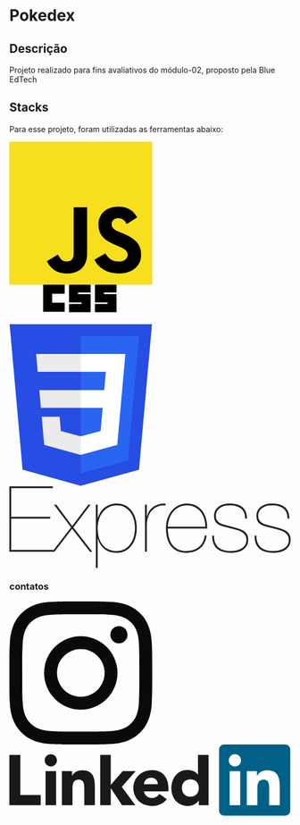 # Pokedex

## Descrição
Projeto realizado para fins avaliativos do módulo-02, proposto pela Blue EdTech

## Stacks
Para esse projeto, foram utilizadas as ferramentas abaixo:

<?xml version="1.0" encoding="UTF-8" standalone="no" ?>
<svg width="256px" height="256px" viewBox="0 0 256 256" version="1.1" xmlns="http://www.w3.org/2000/svg" xmlns:xlink="http://www.w3.org/1999/xlink" preserveAspectRatio="xMidYMid">
    <g>
        <path d="M0,0 L256,0 L256,256 L0,256 L0,0 Z" fill="#F7DF1E"></path>
        <path d="M67.311746,213.932292 L86.902654,202.076241 C90.6821079,208.777346 94.1202286,214.447137 102.367086,214.447137 C110.272203,214.447137 115.256076,211.354819 115.256076,199.326883 L115.256076,117.528787 L139.313575,117.528787 L139.313575,199.666997 C139.313575,224.58433 124.707759,235.925943 103.3984,235.925943 C84.1532952,235.925943 72.9819429,225.958603 67.3113397,213.93026" fill="#000000"></path>
        <path d="M152.380952,211.354413 L171.969422,200.0128 C177.125994,208.433981 183.827911,214.619835 195.684368,214.619835 C205.652521,214.619835 212.009041,209.635962 212.009041,202.762159 C212.009041,194.513676 205.479416,191.592025 194.481168,186.78207 L188.468419,184.202565 C171.111213,176.81473 159.597308,167.53534 159.597308,147.944838 C159.597308,129.901308 173.344508,116.153295 194.825752,116.153295 C210.119924,116.153295 221.117765,121.48094 229.021663,135.400432 L210.29059,147.428775 C206.166146,140.040127 201.699556,137.119289 194.826159,137.119289 C187.78047,137.119289 183.312254,141.587098 183.312254,147.428775 C183.312254,154.646349 187.78047,157.568406 198.089956,162.036622 L204.103924,164.614095 C224.553448,173.378641 236.067352,182.313448 236.067352,202.418387 C236.067352,224.071924 219.055137,235.927975 196.200432,235.927975 C173.860978,235.927975 159.425829,225.274311 152.381359,211.354413" fill="#000000"></path>
    </g>
</svg>

<?xml version="1.0" encoding="UTF-8" standalone="no" ?>
<svg width="256px" height="361px" viewBox="0 0 256 361" version="1.1" xmlns="http://www.w3.org/2000/svg" xmlns:xlink="http://www.w3.org/1999/xlink" preserveAspectRatio="xMidYMid">
    <g>
        <path d="M127.843868,360.087912 L23.6617143,331.166242 L0.445186813,70.7657143 L255.554813,70.7657143 L232.31367,331.125451 L127.843868,360.087912 L127.843868,360.087912 Z" fill="#264DE4"></path>
        <path d="M212.416703,314.546637 L232.277802,92.0573187 L128,92.0573187 L128,337.950242 L212.416703,314.546637 L212.416703,314.546637 Z" fill="#2965F1"></path>
        <path d="M53.6685714,188.636132 L56.530989,220.572835 L128,220.572835 L128,188.636132 L53.6685714,188.636132 L53.6685714,188.636132 Z" fill="#EBEBEB"></path>
        <path d="M47.917011,123.994725 L50.8202198,155.932132 L128,155.932132 L128,123.994725 L47.917011,123.994725 L47.917011,123.994725 Z" fill="#EBEBEB"></path>
        <path d="M128,271.580132 L127.860044,271.617407 L92.2915165,262.013187 L90.0177582,236.54189 L57.957978,236.54189 L62.4323516,286.687648 L127.853011,304.848879 L128,304.808088 L128,271.580132 L128,271.580132 Z" fill="#EBEBEB"></path>
        <path d="M60.4835165,0 L99.1648352,0 L99.1648352,16.1758242 L76.6593407,16.1758242 L76.6593407,32.3516484 L99.1648352,32.3516484 L99.1648352,48.5274725 L60.4835165,48.5274725 L60.4835165,0 L60.4835165,0 Z" fill="#000000"></path>
        <path d="M106.901099,0 L145.582418,0 L145.582418,14.0659341 L123.076923,14.0659341 L123.076923,16.8791209 L145.582418,16.8791209 L145.582418,49.2307692 L106.901099,49.2307692 L106.901099,34.4615385 L129.406593,34.4615385 L129.406593,31.6483516 L106.901099,31.6483516 L106.901099,0 L106.901099,0 Z" fill="#000000"></path>
        <path d="M153.318681,0 L192,0 L192,14.0659341 L169.494505,14.0659341 L169.494505,16.8791209 L192,16.8791209 L192,49.2307692 L153.318681,49.2307692 L153.318681,34.4615385 L175.824176,34.4615385 L175.824176,31.6483516 L153.318681,31.6483516 L153.318681,0 L153.318681,0 Z" fill="#000000"></path>
        <path d="M202.126769,188.636132 L207.892396,123.994725 L127.889582,123.994725 L127.889582,155.932132 L172.892132,155.932132 L169.98611,188.636132 L127.889582,188.636132 L127.889582,220.572835 L167.216527,220.572835 L163.509451,261.992791 L127.889582,271.606857 L127.889582,304.833407 L193.362286,286.687648 L193.842637,281.291956 L201.347516,197.212132 L202.126769,188.636132 L202.126769,188.636132 Z" fill="#FFFFFF"></path>
    </g>
</svg>

<?xml version="1.0" encoding="UTF-8" standalone="no"?>
<svg width="512px" height="149px" viewBox="0 0 512 149" version="1.1" xmlns="http://www.w3.org/2000/svg" xmlns:xlink="http://www.w3.org/1999/xlink" preserveAspectRatio="xMidYMid">
    <g>
        <path d="M3.33224862,115.629027 L3.33224862,58.6475756 L74.4757566,58.6475756 L74.4757566,55.315327 L3.33224862,55.315327 L3.33224862,3.33224862 L78.9742922,3.33224862 L78.9742922,0 L-3.55271368e-15,0 L-3.55271368e-15,118.961276 L79.640742,118.961276 L79.640742,115.629027 L3.33224862,115.629027 L3.33224862,115.629027 Z M143.786528,33.3224862 L114.296128,72.1431826 L85.472177,33.3224862 L81.1402538,33.3224862 L112.296778,74.642369 L78.14123,118.961276 L82.1399284,118.961276 L114.296128,77.1415554 L146.618939,118.961276 L150.78425,118.961276 L116.462089,74.642369 L147.785226,33.3224862 L143.786528,33.3224862 L143.786528,33.3224862 Z M160.780996,148.285063 L160.780996,94.9690856 L161.114221,94.9690856 C163.11358,102.744371 167.056701,108.992275 172.943703,113.712984 C178.830705,118.433693 186.32819,120.794012 195.436381,120.794012 C201.323384,120.794012 206.543854,119.599969 211.09795,117.211845 C215.652046,114.823722 219.456324,111.574812 222.510902,107.465018 C225.565478,103.355224 227.898028,98.5790488 229.508624,93.1363488 C231.119218,87.6936488 231.924504,81.973346 231.924504,75.9752684 C231.924504,69.532889 231.09145,63.5904384 229.425318,58.1477384 C227.759184,52.7050384 225.343328,47.9844 222.177676,43.9856818 C219.012024,39.9869634 215.179976,36.8768958 210.681418,34.6553856 C206.18286,32.4338754 201.101232,31.323137 195.436381,31.323137 C191.104437,31.323137 187.07801,31.9618116 183.35698,33.23918 C179.635951,34.5165484 176.331504,36.3214982 173.443541,38.654084 C170.555577,40.9866696 168.056416,43.7357472 165.945981,46.9013992 C163.835546,50.0670512 162.224976,53.5381088 161.114221,57.3146762 L160.780996,57.3146762 L160.780996,33.3224862 L157.448747,33.3224862 L157.448747,148.285063 L160.780996,148.285063 L160.780996,148.285063 Z M195.436381,117.628376 C184.995284,117.628376 176.609208,114.046245 170.277904,106.881874 C163.9466,99.717504 160.780996,89.415405 160.780996,75.9752684 C160.780996,70.421493 161.558513,65.1454854 163.11357,60.1470876 C164.668627,55.1486896 166.917872,50.7612728 169.861373,46.9847054 C172.804874,43.2081382 176.442543,40.2091444 180.774487,37.9876342 C185.106432,35.766124 189.993681,34.6553856 195.436381,34.6553856 C200.990156,34.6553856 205.849638,35.766124 210.01497,37.9876342 C214.1803,40.2091444 217.62359,43.2359066 220.34494,47.0680118 C223.06629,50.9001168 225.121156,55.2875336 226.5096,60.2303938 C227.898044,65.173254 228.592256,70.421493 228.592256,75.9752684 C228.592256,80.9736664 227.95358,85.9442208 226.676212,90.887081 C225.398844,95.8299412 223.427284,100.272895 220.76147,104.216075 C218.095658,108.159256 214.680138,111.380398 210.514806,113.879596 C206.349474,116.378795 201.323384,117.628376 195.436381,117.628376 L195.436381,117.628376 L195.436381,117.628376 Z M250.251872,118.961276 L250.251872,70.4770582 C250.251872,65.8118868 250.918314,61.2578592 252.25122,56.814839 C253.584126,52.3718186 255.638992,48.4564656 258.41588,45.0686626 C261.192768,41.6808596 264.719362,39.0150872 268.99577,37.0712658 C273.272176,35.1274444 278.353806,34.322159 284.240808,34.6553856 L284.240808,31.323137 C279.131334,31.2120614 274.660612,31.7674308 270.828506,32.9892614 C266.996402,34.211092 263.691954,35.8771996 260.915066,37.9876342 C258.138178,40.098069 255.916702,42.569462 254.25057,45.4018874 C252.584436,48.2343128 251.362624,51.2610752 250.585096,54.4822648 L250.251872,54.4822648 L250.251872,33.3224862 L246.919622,33.3224862 L246.919622,118.961276 L250.251872,118.961276 L250.251872,118.961276 Z M288.406118,76.8083306 L360.049464,76.8083306 C360.271614,70.9213286 359.688476,65.2565626 358.300032,59.8138626 C356.911588,54.3711628 354.690112,49.5394506 351.635536,45.3185812 C348.580958,41.0977118 344.637838,37.7099596 339.806052,35.155223 C334.974268,32.6004862 329.226196,31.323137 322.561666,31.323137 C317.78542,31.323137 313.120318,32.3228016 308.566222,34.3221608 C304.012126,36.32152 300.013468,39.2372084 296.570126,43.0693134 C293.126786,46.9014184 290.34994,51.5942884 288.239506,57.1480638 C286.12907,62.7018392 285.07387,69.0330484 285.07387,76.1418808 C285.07387,82.473185 285.79585,88.387867 287.23983,93.8861048 C288.683812,99.3843424 290.90529,104.160518 293.904328,108.214774 C296.903366,112.26903 300.763182,115.406866 305.483892,117.628376 C310.204602,119.849886 315.897136,120.905088 322.561666,120.794012 C332.33631,120.794012 340.555776,118.044935 347.220306,112.546697 C353.884836,107.048459 357.827958,99.3010588 359.049788,89.304263 L355.71754,89.304263 C354.273558,98.7456812 350.580352,105.826639 344.637814,110.547348 C338.695274,115.268057 331.225558,117.628376 322.228442,117.628376 C316.119288,117.628376 310.954354,116.573175 306.733486,114.46274 C302.512616,112.352305 299.069326,109.464385 296.403514,105.798894 C293.737702,102.133402 291.766142,97.8292904 290.488774,92.8864302 C289.211404,87.94357 288.517194,82.5842572 288.406118,76.8083306 L288.406118,76.8083306 L288.406118,76.8083306 Z M356.717214,73.476082 L288.406118,73.476082 C288.739344,67.4780046 289.850082,62.0909232 291.738366,57.3146762 C293.62665,52.5384294 296.098044,48.4564656 299.15262,45.0686626 C302.207196,41.6808596 305.76156,39.0983926 309.815816,37.3211846 C313.870072,35.5439764 318.22972,34.6553856 322.89489,34.6553856 C328.448666,34.6553856 333.335916,35.6828186 337.556784,37.7377156 C341.777654,39.7926126 345.304248,42.597227 348.136674,46.1516434 C350.9691,49.7060596 353.107272,53.8435602 354.551252,58.5642694 C355.995234,63.2849786 356.717214,68.255533 356.717214,73.476082 L356.717214,73.476082 L356.717214,73.476082 Z M429.193622,58.6475756 L432.52587,58.6475756 C432.52587,49.0950818 429.749024,42.1529666 424.195248,37.8210218 C418.641474,33.489077 411.088452,31.323137 401.535958,31.323137 C396.204334,31.323137 391.705844,31.98958 388.040352,33.3224862 C384.37486,34.6553922 381.375866,36.3770368 379.04328,38.4874716 C376.710694,40.5979062 375.044586,42.930457 374.044908,45.4851936 C373.045228,48.0399304 372.545396,50.4835548 372.545396,52.8161406 C372.545396,57.481312 373.37845,61.2022858 375.044582,63.9791734 C376.710714,66.7560612 379.32095,68.9220012 382.875366,70.4770582 C385.319028,71.5878134 388.095874,72.587478 391.205988,73.476082 C394.316102,74.364686 397.926002,75.3088138 402.035796,76.3084934 C405.701288,77.1970974 409.311188,78.0856882 412.865604,78.9742922 C416.42002,79.8628962 419.557856,81.0569402 422.279206,82.5564594 C425.000556,84.0559788 427.222032,85.9720026 428.943704,88.3045884 C430.665374,90.637174 431.526196,93.6917048 431.526196,97.468272 C431.526196,101.133764 430.665374,104.243831 428.943704,106.798568 C427.222032,109.353305 425.028324,111.435939 422.362512,113.046534 C419.6967,114.657129 416.725474,115.823405 413.448748,116.545395 C410.17202,117.267386 406.978646,117.628376 403.868532,117.628376 C393.760662,117.628376 386.01326,115.379131 380.626098,110.880573 C375.238936,106.382015 372.545396,99.3010572 372.545396,89.6374878 L369.213146,89.6374878 C369.213146,100.411812 372.128836,108.298055 377.9603,113.296453 C383.791764,118.294851 392.427754,120.794012 403.868532,120.794012 C407.534024,120.794012 411.22723,120.377485 414.94826,119.544419 C418.669288,118.711353 422.001504,117.350698 424.945004,115.462415 C427.888506,113.574131 430.276594,111.130506 432.10934,108.131468 C433.942086,105.132429 434.858444,101.466992 434.858444,97.1350472 C434.858444,93.0252534 434.05316,89.693038 432.442564,87.1383014 C430.83197,84.5835646 428.721566,82.4731616 426.111292,80.807029 C423.501018,79.1408964 420.55756,77.8357786 417.280834,76.8916368 C414.004106,75.947495 410.699658,75.0311358 407.367394,74.1425318 C402.702222,72.9207012 398.620258,71.8654996 395.12138,70.9768956 C391.622502,70.0882914 388.373592,69.03309 385.374552,67.8112594 C382.48659,66.5894288 380.181808,64.8400158 378.460136,62.5629678 C376.738466,60.2859198 375.877644,57.03701 375.877644,52.8161406 C375.877644,52.038612 376.099792,50.650189 376.544094,48.6508298 C376.988396,46.6514706 378.043598,44.624373 379.70973,42.569476 C381.375862,40.5145792 383.93056,38.6818608 387.373902,37.0712658 C390.817242,35.460671 395.53788,34.6553856 401.535958,34.6553856 C405.645752,34.6553856 409.394494,35.099681 412.782298,35.988285 C416.1701,36.8768892 419.085788,38.2930806 421.52945,40.236902 C423.973112,42.1807234 425.861366,44.6521164 427.194272,47.6511552 C428.527178,50.650194 429.193622,54.3156308 429.193622,58.6475756 L429.193622,58.6475756 L429.193622,58.6475756 Z M506.335178,58.6475756 L509.667426,58.6475756 C509.667426,49.0950818 506.89058,42.1529666 501.336804,37.8210218 C495.783028,33.489077 488.230008,31.323137 478.677514,31.323137 C473.34589,31.323137 468.847398,31.98958 465.181906,33.3224862 C461.516416,34.6553922 458.517422,36.3770368 456.184836,38.4874716 C453.85225,40.5979062 452.186142,42.930457 451.186462,45.4851936 C450.186784,48.0399304 449.68695,50.4835548 449.68695,52.8161406 C449.68695,57.481312 450.520004,61.2022858 452.186138,63.9791734 C453.85227,66.7560612 456.462506,68.9220012 460.016922,70.4770582 C462.460582,71.5878134 465.237428,72.587478 468.347544,73.476082 C471.457658,74.364686 475.067558,75.3088138 479.177352,76.3084934 C482.842842,77.1970974 486.452742,78.0856882 490.00716,78.9742922 C493.561576,79.8628962 496.699412,81.0569402 499.420762,82.5564594 C502.142112,84.0559788 504.363588,85.9720026 506.085258,88.3045884 C507.80693,90.637174 508.667752,93.6917048 508.667752,97.468272 C508.667752,101.133764 507.80693,104.243831 506.085258,106.798568 C504.363588,109.353305 502.16988,111.435939 499.504068,113.046534 C496.838256,114.657129 493.86703,115.823405 490.590302,116.545395 C487.313576,117.267386 484.120202,117.628376 481.010088,117.628376 C470.902216,117.628376 463.154816,115.379131 457.767654,110.880573 C452.380492,106.382015 449.68695,99.3010572 449.68695,89.6374878 L446.354702,89.6374878 C446.354702,100.411812 449.27039,108.298055 455.101854,113.296453 C460.93332,118.294851 469.56931,120.794012 481.010088,120.794012 C484.67558,120.794012 488.368784,120.377485 492.089814,119.544419 C495.810844,118.711353 499.14306,117.350698 502.08656,115.462415 C505.030062,113.574131 507.418148,111.130506 509.250894,108.131468 C511.08364,105.132429 512,101.466992 512,97.1350472 C512,93.0252534 511.194714,89.693038 509.58412,87.1383014 C507.973524,84.5835646 505.863122,82.4731616 503.252848,80.807029 C500.642572,79.1408964 497.699116,77.8357786 494.422388,76.8916368 C491.145662,75.947495 487.841214,75.0311358 484.508948,74.1425318 C479.843778,72.9207012 475.761814,71.8654996 472.262936,70.9768956 C468.764056,70.0882914 465.515146,69.03309 462.516108,67.8112594 C459.628144,66.5894288 457.323362,64.8400158 455.601692,62.5629678 C453.880022,60.2859198 453.0192,57.03701 453.0192,52.8161406 C453.0192,52.038612 453.241348,50.650189 453.68565,48.6508298 C454.129952,46.6514706 455.185152,44.624373 456.851286,42.569476 C458.517418,40.5145792 461.072116,38.6818608 464.515458,37.0712658 C467.958798,35.460671 472.679436,34.6553856 478.677514,34.6553856 C482.787308,34.6553856 486.53605,35.099681 489.923852,35.988285 C493.311656,36.8768892 496.227344,38.2930806 498.671006,40.236902 C501.114666,42.1807234 503.002922,44.6521164 504.335828,47.6511552 C505.668734,50.650194 506.335178,54.3156308 506.335178,58.6475756 L506.335178,58.6475756 L506.335178,58.6475756 Z" fill="#222222"></path>
    </g>
</svg>

### contatos 

<?xml version="1.0" encoding="UTF-8" standalone="no"?>
<svg width="256px" height="256px" viewBox="0 0 256 256" version="1.1" xmlns="http://www.w3.org/2000/svg" xmlns:xlink="http://www.w3.org/1999/xlink" preserveAspectRatio="xMidYMid">
    <g>
        <path d="M127.999746,23.06353 C162.177385,23.06353 166.225393,23.1936027 179.722476,23.8094161 C192.20235,24.3789926 198.979853,26.4642218 203.490736,28.2166477 C209.464938,30.5386501 213.729395,33.3128586 218.208268,37.7917319 C222.687141,42.2706052 225.46135,46.5350617 227.782844,52.5092638 C229.535778,57.0201472 231.621007,63.7976504 232.190584,76.277016 C232.806397,89.7746075 232.93647,93.8226147 232.93647,128.000254 C232.93647,162.177893 232.806397,166.225901 232.190584,179.722984 C231.621007,192.202858 229.535778,198.980361 227.782844,203.491244 C225.46135,209.465446 222.687141,213.729903 218.208268,218.208776 C213.729395,222.687649 209.464938,225.461858 203.490736,227.783352 C198.979853,229.536286 192.20235,231.621516 179.722476,232.191092 C166.227425,232.806905 162.179418,232.936978 127.999746,232.936978 C93.8200742,232.936978 89.772067,232.806905 76.277016,232.191092 C63.7971424,231.621516 57.0196391,229.536286 52.5092638,227.783352 C46.5345536,225.461858 42.2700971,222.687649 37.7912238,218.208776 C33.3123505,213.729903 30.538142,209.465446 28.2166477,203.491244 C26.4637138,198.980361 24.3784845,192.202858 23.808908,179.723492 C23.1930946,166.225901 23.0630219,162.177893 23.0630219,128.000254 C23.0630219,93.8226147 23.1930946,89.7746075 23.808908,76.2775241 C24.3784845,63.7976504 26.4637138,57.0201472 28.2166477,52.5092638 C30.538142,46.5350617 33.3123505,42.2706052 37.7912238,37.7917319 C42.2700971,33.3128586 46.5345536,30.5386501 52.5092638,28.2166477 C57.0196391,26.4642218 63.7971424,24.3789926 76.2765079,23.8094161 C89.7740994,23.1936027 93.8221066,23.06353 127.999746,23.06353 M127.999746,0 C93.2367791,0 88.8783247,0.147348072 75.2257637,0.770274749 C61.601148,1.39218523 52.2968794,3.55566141 44.1546281,6.72008828 C35.7374966,9.99121548 28.5992446,14.3679613 21.4833489,21.483857 C14.3674532,28.5997527 9.99070739,35.7380046 6.71958019,44.1551362 C3.55515331,52.2973875 1.39167714,61.6016561 0.769766653,75.2262718 C0.146839975,88.8783247 0,93.2372872 0,128.000254 C0,162.763221 0.146839975,167.122183 0.769766653,180.774236 C1.39167714,194.398852 3.55515331,203.703121 6.71958019,211.845372 C9.99070739,220.261995 14.3674532,227.400755 21.4833489,234.516651 C28.5992446,241.632547 35.7374966,246.009293 44.1546281,249.28042 C52.2968794,252.444847 61.601148,254.608323 75.2257637,255.230233 C88.8783247,255.85316 93.2367791,256 127.999746,256 C162.762713,256 167.121675,255.85316 180.773728,255.230233 C194.398344,254.608323 203.702613,252.444847 211.844864,249.28042 C220.261995,246.009293 227.400247,241.632547 234.516143,234.516651 C241.632039,227.400755 246.008785,220.262503 249.279912,211.845372 C252.444339,203.703121 254.607815,194.398852 255.229725,180.774236 C255.852652,167.122183 256,162.763221 256,128.000254 C256,93.2372872 255.852652,88.8783247 255.229725,75.2262718 C254.607815,61.6016561 252.444339,52.2973875 249.279912,44.1551362 C246.008785,35.7380046 241.632039,28.5997527 234.516143,21.483857 C227.400247,14.3679613 220.261995,9.99121548 211.844864,6.72008828 C203.702613,3.55566141 194.398344,1.39218523 180.773728,0.770274749 C167.121675,0.147348072 162.762713,0 127.999746,0 Z M127.999746,62.2703115 C91.698262,62.2703115 62.2698034,91.69877 62.2698034,128.000254 C62.2698034,164.301738 91.698262,193.730197 127.999746,193.730197 C164.30123,193.730197 193.729689,164.301738 193.729689,128.000254 C193.729689,91.69877 164.30123,62.2703115 127.999746,62.2703115 Z M127.999746,170.667175 C104.435741,170.667175 85.3328252,151.564259 85.3328252,128.000254 C85.3328252,104.436249 104.435741,85.3333333 127.999746,85.3333333 C151.563751,85.3333333 170.666667,104.436249 170.666667,128.000254 C170.666667,151.564259 151.563751,170.667175 127.999746,170.667175 Z M211.686338,59.6734287 C211.686338,68.1566129 204.809755,75.0337031 196.326571,75.0337031 C187.843387,75.0337031 180.966297,68.1566129 180.966297,59.6734287 C180.966297,51.1902445 187.843387,44.3136624 196.326571,44.3136624 C204.809755,44.3136624 211.686338,51.1902445 211.686338,59.6734287 Z" fill="#0A0A08"></path>
    </g>
</svg>

<?xml version="1.0" encoding="UTF-8" standalone="no"?>
<svg width="512px" height="130px" viewBox="0 0 512 130" version="1.1" xmlns="http://www.w3.org/2000/svg" xmlns:xlink="http://www.w3.org/1999/xlink" preserveAspectRatio="xMidYMid">
	<g>
		<path d="M0,19.1635571 L19.9868963,19.1635571 L19.9868963,91.9683374 L56.9975677,91.9683374 L56.9975677,110.411135 L0,110.411135 L0,19.1635571" fill="#1A1918"></path>
		<path d="M75.4304675,17.8111213 C81.5825659,17.8111213 86.5756907,22.804246 86.5756907,28.9509455 C86.5756907,35.1075431 81.5825659,40.0889701 75.4304675,40.0889701 C69.2846678,40.0889701 64.2915431,35.1075431 64.2915431,28.9509455 C64.2915431,22.804246 69.2846678,17.8111213 75.4304675,17.8111213 L75.4304675,17.8111213 Z M65.8239438,48.5509174 L85.0369912,48.5509174 L85.0369912,110.38774 L65.8239438,110.38774 L65.8239438,48.5509174 Z" fill="#1A1918"></path>
		<path d="M95.662116,48.558116 L114.104014,48.558116 L114.104014,57.0101652 L114.360464,57.0101652 C116.919564,52.1448155 123.196738,47.0248155 132.545912,47.0248155 C152.01451,47.0248155 155.600309,59.8284148 155.600309,76.4742636 L155.600309,110.38774 L136.388162,110.38774 L136.388162,80.3219121 C136.388162,73.1458137 136.255888,63.9271142 126.393814,63.9271142 C116.406664,63.9271142 114.873364,71.7429877 114.873364,79.8072127 L114.873364,110.38774 L95.662116,110.38774 L95.662116,48.558116" fill="#1A1918"></path>
		<path d="M165.343606,19.1581582 L184.548555,19.1581582 L184.548555,73.6929069 L206.306306,48.5230228 L229.852907,48.5230228 L204.655128,77.1527311 L229.32561,110.411135 L205.182425,110.411135 L184.799606,79.8441054 L184.548555,79.8441054 L184.548555,110.411135 L165.343606,110.411135 L165.343606,19.1581582" fill="#1A1918"></path>
		<path d="M286.551733,99.6798313 C280.398735,107.495705 270.290109,111.982228 260.295761,111.982228 C241.089012,111.982228 225.719114,99.1678313 225.719114,79.3177083 C225.719114,59.4675852 241.089012,46.6639859 260.295761,46.6639859 C278.236457,46.6639859 289.499557,59.4675852 289.499557,79.3177083 L289.499557,85.3375325 L244.931262,85.3375325 C246.457364,92.6387065 251.971487,97.3780808 259.401336,97.3780808 C265.679409,97.3780808 269.902285,94.1747065 273.105659,89.8186573 L286.551733,99.6798313 L286.551733,99.6798313 Z M270.290109,72.2783831 C270.416084,65.8734341 265.42206,60.4951845 258.499712,60.4951845 C250.050362,60.4951845 245.437863,66.2585589 244.931262,72.2783831 L270.290109,72.2783831 L270.290109,72.2783831 Z" fill="#1A1918"></path>
		<path d="M362.567086,110.376942 L344.887339,110.376942 L344.887339,102.177743 L344.638088,102.177743 C341.683065,106.658868 334.262214,111.912942 325.550116,111.912942 C307.101919,111.912942 294.937195,98.5982425 294.937195,79.7685202 C294.937195,62.4756977 305.694594,46.5955993 323.367142,46.5955993 C331.31439,46.5955993 338.74154,48.7722742 343.097589,54.7902988 L343.34954,54.7902988 L343.34954,19.1581582 L362.567086,19.1581582 L362.567086,110.376942 L362.567086,110.376942 Z M329.510243,63.5023972 C319.911817,63.5023972 314.150243,69.9118453 314.150243,79.2529209 C314.150243,88.611993 319.911817,95.0070439 329.510243,95.0070439 C339.124865,95.0070439 344.887339,88.611993 344.887339,79.2529209 C344.887339,69.9118453 339.124865,63.5023972 329.510243,63.5023972 L329.510243,63.5023972 Z" fill="#1A1918"></path>
		<path d="M501.763599,0 L391.342566,0 C386.065996,0 381.779234,4.18238313 381.779234,9.33927592 L381.779234,120.224619 C381.779234,125.386011 386.065996,129.574692 391.342566,129.574692 L501.763599,129.574692 C507.049167,129.574692 511.355726,125.386011 511.355726,120.224619 L511.355726,9.33927592 C511.355726,4.18238313 507.049167,0 501.763599,0" fill="#006087"></path>
		<path d="M410.603304,17.8390158 C416.749104,17.8390158 421.741329,22.8321406 421.741329,28.9788401 C421.741329,35.1300387 416.749104,40.1249631 410.603304,40.1249631 C404.444907,40.1249631 399.458981,35.1300387 399.458981,28.9788401 C399.458981,22.8321406 404.444907,17.8390158 410.603304,17.8390158 L410.603304,17.8390158 Z M400.990482,48.5779121 L420.208928,48.5779121 L420.208928,110.414735 L400.990482,110.414735 L400.990482,48.5779121 Z" fill="#FFFFFF"></path>
		<path d="M432.262974,48.5779121 L450.699473,48.5779121 L450.699473,57.026362 L450.955023,57.026362 C453.519522,52.1655114 459.789497,47.0392127 469.138671,47.0392127 C488.60007,47.0392127 492.193069,59.8464112 492.193069,76.4958594 L492.193069,110.414735 L472.98812,110.414735 L472.98812,80.3435079 C472.98812,73.1692091 472.855845,63.9460105 463.00097,63.9460105 C452.999424,63.9460105 451.467923,71.7582847 451.467923,79.8243093 L451.467923,110.414735 L432.262974,110.414735 L432.262974,48.5779121" fill="#FFFFFF"></path>
	</g>
</svg>